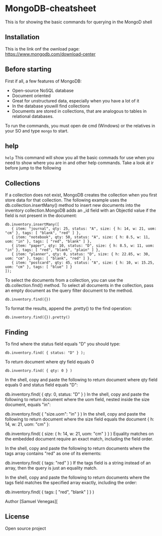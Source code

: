 # MongoDB-cheatsheet
This is for showing the basic commands for querying in the MongoD shell

## Installation 
This is the link onf the ownload page: https://www.mongodb.com/download-center

## Before starting
First if all, a few features of MongoDB:
  - Open-source NoSQL database
  - Document oriented
  - Great for unstructured data, especially when you have a lot of it
  - In the database youwill find collections
  - Documents are stored in collections, that are analogous to tables in relational databases. 

To run the commands, you must open de cmd (Windows) or the relatives in your SO and type ```mongo``` to start.
  
 ## help
  ```help``` This command will show you all the basic commads for use when you need to show where you are in and other help commands. Take a look at ir before jump to the following


## Collections
If a collection does not exist, MongoDB creates the collection when you first store data for that collection. The following example uses the db.collection.insertMany() method to insert new documents into the inventory collection.MongoDB adds an _id field with an ObjectId value if the field is not present in the document:

```
db.inventory.insertMany([
   { item: "journal", qty: 25, status: "A", size: { h: 14, w: 21, uom: "cm" }, tags: [ "blank", "red" ] },
   { item: "notebook", qty: 50, status: "A", size: { h: 8.5, w: 11, uom: "in" }, tags: [ "red", "blank" ] },
   { item: "paper", qty: 10, status: "D", size: { h: 8.5, w: 11, uom: "in" }, tags: [ "red", "blank", "plain" ] },
   { item: "planner", qty: 0, status: "D", size: { h: 22.85, w: 30, uom: "cm" }, tags: [ "blank", "red" ] },
   { item: "postcard", qty: 45, status: "A", size: { h: 10, w: 15.25, uom: "cm" }, tags: [ "blue" ] }
]);
```

To select the documents from a collection, you can use the db.collection.find() method. To select all documents in the collection, pass an empty document as the query filter document to the method.
```
db.inventory.find({})
```

To format the results, append the .pretty() to the find operation:
```
db.inventory.find({}).pretty()
```

## Finding 
To find where the status field equals "D" you should type:
```
db.inventory.find( { status: "D" } );
```
To return document where qty field equals 0
```
db.inventory.find( { qty: 0 } )
```


In the shell, copy and paste the following to return document where qty field equals 0 and status field equals "D":

db.inventory.find( { qty: 0, status: "D" } )
In the shell, copy and paste the following to return document where the uom field, nested inside the size document, equals "in":

db.inventory.find( { "size.uom": "in" } )
In the shell, copy and paste the following to return document where the size field equals the document { h: 14, w: 21, uom: "cm" }:

db.inventory.find( { size: { h: 14, w: 21, uom: "cm" } } )
Equality matches on the embedded document require an exact match, including the field order.

In the shell, copy and paste the following to return documents where the tags array contains "red" as one of its elements:

db.inventory.find( { tags: "red" } )
If the tags field is a string instead of an array, then the query is just an equality match.

In the shell, copy and paste the following to return documents where the tags field matches the specified array exactly, including the order:

db.inventory.find( { tags: [ "red", "blank" ] } )

Author
[Samuel Venegas][

## License
Open source project
